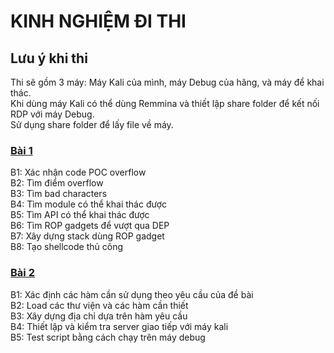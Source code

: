 # KINH NGHIỆM ĐI THI

## Lưu ý khi thi
Thi sẽ gồm 3 máy: Máy Kali của mình, máy Debug của hãng, và máy để khai thác. \
Khi dùng máy Kali có thể dùng Remmina và thiết lập share folder để kết nối RDP với máy Debug. \
Sử dụng share folder để lấy file về máy.

### [Bài 1](https://github.com/10u15hack1ng/x86Win-Notes/blob/main/H%C6%B0%E1%BB%9Bng%20d%E1%BA%ABn/B%C3%80I%201.MD)
B1: Xác nhận code POC overflow \
B2: Tìm điểm overflow \
B3: Tìm bad characters \
B4: Tìm module có thể khai thác được \
B5: Tìm API có thể khai thác được \
B6: Tìm ROP gadgets để vượt qua DEP \
B7: Xây dựng stack dùng ROP gadget \
B8: Tạo shellcode thủ công

### [Bài 2](https://github.com/10u15hack1ng/x86Win-Notes/blob/main/H%C6%B0%E1%BB%9Bng%20d%E1%BA%ABn/B%C3%80I%202.MD)

B1: Xác định các hàm cần sử dụng theo yêu cầu của đề bài \
B2: Load các thư viện và các hàm cần thiết \
B3: Xây dựng địa chỉ dựa trên hàm yêu cầu \
B4: Thiết lập và kiểm tra server giao tiếp với máy kali \
B5: Test script bằng cách chạy trên máy debug 


